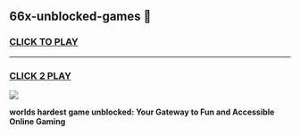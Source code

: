 
## 66x-unblocked-games 👋
<h3>
<a href="https://premium.freeplayer.one?title=66x-unblocked-games&ref=14F">CLICK TO PLAY</a></h3>
<hr>

<h3>
<a href="https://premium.freeplayer.one?title=66x-unblocked-games&ref=14F">CLICK 2 PLAY</a>
  
</h3>

<a href="https://premium.freeplayer.one?title=66x-unblocked-games&ref=12F/"><img src="https://clearcache.store/games.png"></a>


**worlds hardest game unblocked: Your Gateway to Fun and Accessible Online Gaming**
